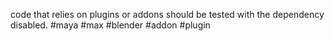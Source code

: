 code that relies on plugins or addons should be tested with the dependency disabled.
#maya #max #blender #addon #plugin